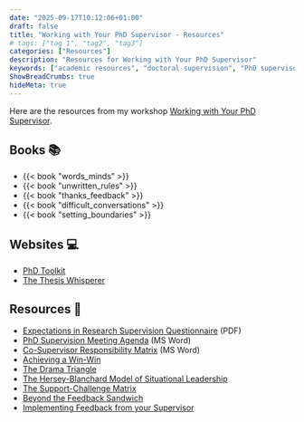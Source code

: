 ```yaml
---
date: "2025-09-17T10:12:06+01:00"
draft: false
title: "Working with Your PhD Supervisor - Resources"
# tags: ["tag 1", "tag2", "tag3"]
categories: ["Resources"]
description: "Resources for Working with Your PhD Supervisor"
keywords: ["academic resources", "doctoral supervision", "PhD supervisor"]
ShowBreadCrumbs: true
hideMeta: true
---
```


Here are the resources from my workshop [Working with Your PhD Supervisor](../../working-with-your-phd-supervisor/).

## Books 📚

- {{< book "words_minds" >}}
- {{< book "unwritten_rules" >}}
- {{< book "thanks_feedback" >}}
- {{< book "difficult_conversations" >}}
- {{< book "setting_boundaries" >}}

## Websites 💻

- [PhD Toolkit](https://www.ithinkwell.com.au/resources/PhDToolkit)
- [The Thesis Whisperer](https://thesiswhisperer.com)

## Resources 🧭

- [Expectations in Research Supervision Questionnaire](/docs/Expectations-in-Research-Supervision-Questionnaire.pdf) (PDF)
- [PhD Supervision Meeting Agenda](/docs/PhD-Supervision-Meeting-Agenda.docx) (MS Word)
- [Co-Supervisor Responsibility Matrix](/docs/Co-Supervisor-Responsibility-Matrix.docx) (MS Word)
- [Achieving a Win-Win](../achieving-a-win-win/)
- [The Drama Triangle](../the-drama-triangle/)
- [The Hersey-Blanchard Model of Situational Leadership](../hersey-blanchard-doctoral-supervision/)
- [The Support-Challenge Matrix](../the-support-challenge-matrix/)
- [Beyond the Feedback Sandwich](../../../posts/beyond-the-feedback-sandwich/)
- [Implementing Feedback from your Supervisor](../../../posts/implementing-feedback-from-your-supervisor/)